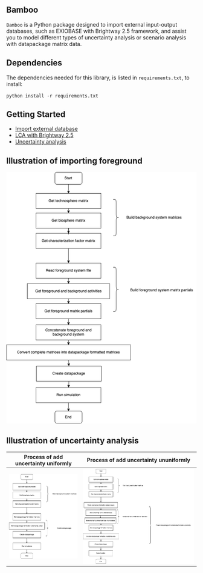 ## Bamboo
`Bamboo` is a Python package designed to import external input-output databases, such as EXIOBASE with Brightway 2.5 framework, and assist you to model different types of uncertainty analysis or scenario analysis with datapackage matrix data.

## Dependencies
The dependencies needed for this library, is listed in `requirements.txt`, to install:
```
python install -r requirements.txt
```


## Getting Started
- [Import external database](https://github.com/Annedrew/brightway-bamboo/blob/main/notebooks/lca_with_foreground.ipynb)
- [LCA with Brightway 2.5](https://github.com/Annedrew/brightway-bamboo/blob/main/notebooks/lca_with_background.ipynb)
- [Uncertainty analysis](https://github.com/Annedrew/brightway-bamboo/blob/main/notebooks/uncertainty_analysis.ipynb)



## Illustration of importing foreground
![importing foreground](assets/import_foreground_system.png)

## Illustration of uncertainty analysis
| Process of add uncertainty uniformly | Process of add uncertainty ununiformly |
|-------------------------------------------------|--------------------------------------------------|
| ![uncertainty uniformly](assets/uncertainty_uniformly.png) | ![uncertainty ununiformly](assets/uncertainty_ununiformly.png) |
